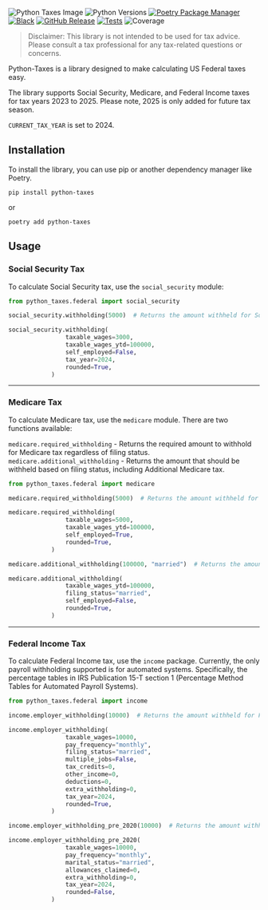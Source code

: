 ![Python Taxes Image](https://github.com/user-attachments/assets/6c62946b-e749-46bb-a84e-6321397f1753)
![Python Versions](https://img.shields.io/badge/Python-3.12%20%7C%203.13-blue?logo=python&logoColor=yellow)
[![Poetry Package Manager](https://img.shields.io/endpoint?url=https%3A%2F%2Fpython-poetry.org%2Fbadge%2Fv0.json)](https://python-poetry.org/)
[![Black](https://img.shields.io/badge/Code%20Style-black-000000)](https://github.com/psf/black)
[![GitHub Release](https://img.shields.io/github/v/release/stacynoland/python-taxes?label=Current%20Release)](https://github.com/stacynoland/python-taxes/releases)
[![Tests](https://github.com/stacynoland/python-taxes/actions/workflows/test.yml/badge.svg)](https://github.com/stacynoland/python-taxes/actions/workflows/test.yml)
![Coverage](https://img.shields.io/badge/dynamic/json?url=https%3A%2F%2Fraw.githubusercontent.com%2Fstacynoland%2Fpython-taxes%2Frefs%2Fheads%2Fmain%2Fcoverage.json&query=%24.totals.percent_covered_display&suffix=%25&label=Coverage&color=3fb831)

> Disclaimer: This library is not intended to be used for tax advice. Please consult a tax professional for any tax-related questions or concerns.

Python-Taxes is a library designed to make calculating US Federal taxes easy.

The library supports Social Security, Medicare, and Federal Income taxes for tax years 2023 to 2025. Please note, 2025 is only added for future tax season.

`CURRENT_TAX_YEAR` is set to 2024.

## Installation

To install the library, you can use pip or another dependency manager like Poetry.

`pip install python-taxes`

or

`poetry add python-taxes`

## Usage

### Social Security Tax

To calculate Social Security tax, use the `social_security` module:

```python
from python_taxes.federal import social_security

social_security.withholding(5000)  # Returns the amount withheld for Social Security tax

social_security.withholding(
                taxable_wages=3000,
                taxable_wages_ytd=100000,
                self_employed=False,
                tax_year=2024,
                rounded=True,
            )
```
---
### Medicare Tax

To calculate Medicare tax, use the `medicare` module. There are two functions available:

`medicare.required_withholding` - Returns the required amount to withhold for Medicare tax regardless of filing status.
`medicare.additional_withholding` - Returns the amount that should be withheld based on filing status, including Additional Medicare tax.

```python
from python_taxes.federal import medicare

medicare.required_withholding(5000)  # Returns the amount withheld for Medicare tax

medicare.required_withholding(
                taxable_wages=5000,
                taxable_wages_ytd=100000,
                self_employed=True,
                rounded=True,
            )

medicare.additional_withholding(100000, "married")  # Returns the amount withheld for Medicare Tax and Additional Medicare tax, if applicable, based on filing status.

medicare.additional_withholding(
                taxable_wages_ytd=100000,
                filing_status="married",
                self_employed=False,
                rounded=True,
            )
```
---
### Federal Income Tax

To calculate Federal Income tax, use the `income` package. Currently, the only payroll withholding supported is for automated systems. Specifically, the percentage tables in IRS Publication 15-T section 1 (Percentage Method Tables for Automated Payroll Systems).

```python
from python_taxes.federal import income

income.employer_withholding(10000)  # Returns the amount withheld for Federal Income tax

income.employer_withholding(
                taxable_wages=10000,
                pay_frequency="monthly",
                filing_status="married",
                multiple_jobs=False,
                tax_credits=0,
                other_income=0,
                deductions=0,
                extra_withholding=0,
                tax_year=2024,
                rounded=True,
            )

income.employer_withholding_pre_2020(10000)  # Returns the amount withheld for Federal Income tax - using this method is required if Form W-4 is from 2019 or earlier.

income.employer_withholding_pre_2020(
                taxable_wages=10000,
                pay_frequency="monthly",
                marital_status="married",
                allowances_claimed=0,
                extra_withholding=0,
                tax_year=2024,
                rounded=False,
            )
```
